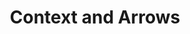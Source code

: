---
title: Context and Arrows
template: lesson
draft: false
slug: /courses/Functions-and-Scope/context-&-arrows
course: Functions-and-Scope
tags:
  - A Tag
description: "
Our introduction to the world of JavaScript functions. We all use functions
every day, they are the backbone of our Applications. Find out about context,
`this` keyword and how can regular functions become _methods_ in JavaScript
classes. Once we understand these topics we will see how ES6 arrow functions
bend the rules."
exerciseLinks: https://codepen.io/WayfairFrontend/pen/1031f7967ce041124522313895a7f4b3?editors=0010
timeToCompletion: ~1 hour
videoLinks: 
  - https://www.youtube.com/embed/PIkA60I0dKU
preReadQuizLink: https://docs.google.com/forms/d/e/1FAIpQLScunMrpaxWtE1xFEtCA4gIhphnOkadhOSOnPL0LEppsKjaMNg/viewform
readingLinks: 
  - link: https://developer.mozilla.org/en-US/docs/Web/JavaScript/Reference/Operators/this
    description: The MDN docs on the reserved `this` keyword in JS
    title:  MDN `this` keyword

  - link: https://developer.mozilla.org/en-US/docs/Web/JavaScript/Reference/Functions/Arrow_functions
    description: Learn about the ES6 arrow function by our good friends over at MDN
    title:  MDN `arrow` functions

  - link: https://gist.github.com/zcaceres/2a4ac91f9f42ec0ef9cd0d18e4e71262
    description: Take a deep dive on what context is in JS
    title: Deep-dive into context
---